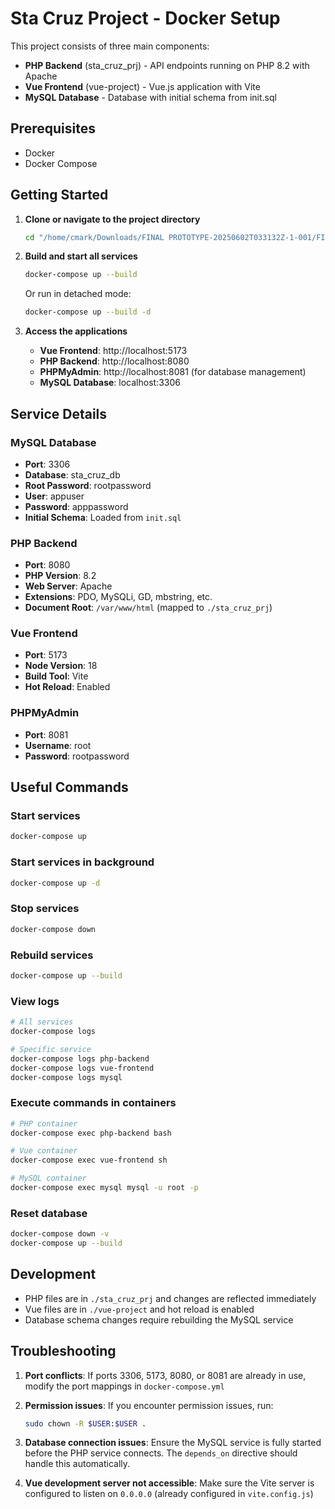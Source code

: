 # Sta Cruz Project - Docker Setup

This project consists of three main components:
- **PHP Backend** (sta_cruz_prj) - API endpoints running on PHP 8.2 with Apache
- **Vue Frontend** (vue-project) - Vue.js application with Vite
- **MySQL Database** - Database with initial schema from init.sql

## Prerequisites

- Docker
- Docker Compose

## Getting Started

1. **Clone or navigate to the project directory**
   ```bash
   cd "/home/cmark/Downloads/FINAL PROTOTYPE-20250602T033132Z-1-001/FINAL PROTOTYPE"
   ```

2. **Build and start all services**
   ```bash
   docker-compose up --build
   ```

   Or run in detached mode:
   ```bash
   docker-compose up --build -d
   ```

3. **Access the applications**
   - **Vue Frontend**: http://localhost:5173
   - **PHP Backend**: http://localhost:8080
   - **PHPMyAdmin**: http://localhost:8081 (for database management)
   - **MySQL Database**: localhost:3306

## Service Details

### MySQL Database
- **Port**: 3306
- **Database**: sta_cruz_db
- **Root Password**: rootpassword
- **User**: appuser
- **Password**: apppassword
- **Initial Schema**: Loaded from `init.sql`

### PHP Backend
- **Port**: 8080
- **PHP Version**: 8.2
- **Web Server**: Apache
- **Extensions**: PDO, MySQLi, GD, mbstring, etc.
- **Document Root**: `/var/www/html` (mapped to `./sta_cruz_prj`)

### Vue Frontend
- **Port**: 5173
- **Node Version**: 18
- **Build Tool**: Vite
- **Hot Reload**: Enabled

### PHPMyAdmin
- **Port**: 8081
- **Username**: root
- **Password**: rootpassword

## Useful Commands

### Start services
```bash
docker-compose up
```

### Start services in background
```bash
docker-compose up -d
```

### Stop services
```bash
docker-compose down
```

### Rebuild services
```bash
docker-compose up --build
```

### View logs
```bash
# All services
docker-compose logs

# Specific service
docker-compose logs php-backend
docker-compose logs vue-frontend
docker-compose logs mysql
```

### Execute commands in containers
```bash
# PHP container
docker-compose exec php-backend bash

# Vue container
docker-compose exec vue-frontend sh

# MySQL container
docker-compose exec mysql mysql -u root -p
```

### Reset database
```bash
docker-compose down -v
docker-compose up --build
```

## Development

- PHP files are in `./sta_cruz_prj` and changes are reflected immediately
- Vue files are in `./vue-project` and hot reload is enabled
- Database schema changes require rebuilding the MySQL service

## Troubleshooting

1. **Port conflicts**: If ports 3306, 5173, 8080, or 8081 are already in use, modify the port mappings in `docker-compose.yml`

2. **Permission issues**: If you encounter permission issues, run:
   ```bash
   sudo chown -R $USER:$USER .
   ```

3. **Database connection issues**: Ensure the MySQL service is fully started before the PHP service connects. The `depends_on` directive should handle this automatically.

4. **Vue development server not accessible**: Make sure the Vite server is configured to listen on `0.0.0.0` (already configured in `vite.config.js`)
